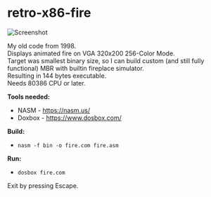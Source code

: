 # retro-x86-fire

![Screenshot](https://user-images.githubusercontent.com/30597915/155018655-c37e1d18-d7a9-4f4f-8bc9-06963c5c13e9.png)

My old code from 1998.  
Displays animated fire on VGA 320x200 256-Color Mode.  
Target was smallest binary size, so I can build custom (and still fully functional) MBR with builtin fireplace simulator.  
Resulting in 144 bytes executable.  
Needs 80386 CPU or later.

**Tools needed:**
- NASM - https://nasm.us/
- Doxbox - https://www.dosbox.com/

**Build:**
- `nasm -f bin -o fire.com fire.asm`

**Run:**
- `dosbox fire.com`

Exit by pressing Escape.

